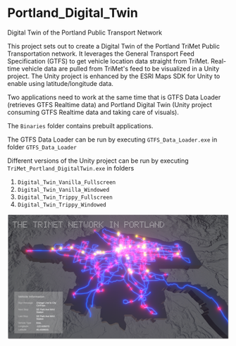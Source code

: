 # Portland_Digital_Twin
 Digital Twin of the Portland Public Transport Network

This project sets out to create a Digital Twin of the Portland TriMet Public Transportation network. It leverages the General Transport Feed Specification (GTFS) to get vehicle location data straight from TriMet. Real-time vehicle data are pulled from TriMet's feed to be visualized in a Unity project. The Unity project is enhanced by the ESRI Maps SDK for Unity to enable using latitude/longitude data.

Two applications need to work at the same time that is GTFS Data Loader (retrieves GTFS Realtime data) and Portland Digital Twin (Unity project consuming GTFS Realtime data and taking care of visuals).

The `Binaries` folder contains prebuilt applications.

The GTFS Data Loader can be run by executing `GTFS_Data_Loader.exe` in folder `GTFS_Data_Loader`

Different versions of the Unity project can be run by executing `TriMet_Portland_DigitalTwin.exe` in folders 

1. `Digital_Twin_Vanilla_Fullscreen`
2. `Digital_Twin_Vanilla_Windowed`
3. `Digital_Twin_Trippy_Fullscreen`
4. `Digital_Twin_Trippy_Windowed`

![Portland Digital Twin](/Screenshots/Portland_Digital_Twin.png)
